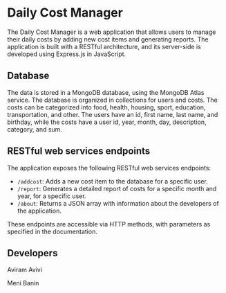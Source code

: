 # Daily Cost Manager

The Daily Cost Manager is a web application that allows users to manage their daily costs by adding new cost items and generating reports. The application is built with a RESTful architecture, and its server-side is developed using Express.js in JavaScript.

## Database

The data is stored in a MongoDB database, using the MongoDB Atlas service. The database is organized in collections for users and costs. The costs can be categorized into food, health, housing, sport, education, transportation, and other. The users have an id, first name, last name, and birthday, while the costs have a user id, year, month, day, description, category, and sum.

## RESTful web services endpoints

The application exposes the following RESTful web services endpoints:

- `/addcost`: Adds a new cost item to the database for a specific user.
- `/report`: Generates a detailed report of costs for a specific month and year, for a specific user.
- `/about`: Returns a JSON array with information about the developers of the application.

These endpoints are accessible via HTTP methods, with parameters as specified in the documentation.

## Developers

Aviram Avivi


Meni Banin

